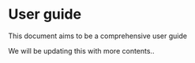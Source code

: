 # User guide

This document aims to be a comprehensive user guide

We will be updating this with more contents..
